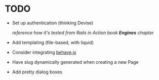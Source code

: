 TODO
====

* Set up authentication (thinking Devise)
  
  *reference how it's tested from Rails in Action book **Engines** chapter*
  
* Add templating (file-based, with liquid)
* Consider integrating [behave.js](http://jakiestfu.github.com/Behave.js/)
* Have slug dynamically generated when creating a new Page
* Add pretty dialog boxes